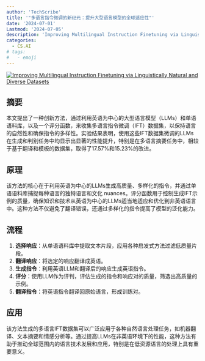 ```yaml
---
author: 'TechScribe'
title: '"多语言指令微调的新纪元：提升大型语言模型的全球适应性"'
date: '2024-07-01'
Lastmod: '2024-07-05'
description: 'Improving Multilingual Instruction Finetuning via Linguistically Natural and Diverse Datasets'
categories:
  - CS.AI
# tags:
#   - emoji
---
```


[![Improving Multilingual Instruction Finetuning via Linguistically Natural and Diverse Datasets](https://arxiv-research-1301205113.cos.ap-guangzhou.myqcloud.com/images/2407.01853v1.pdf_0.jpg)](https://arxiv.org/abs/2407.01853v1)

## 摘要

本文提出了一种创新方法，通过利用英语为中心的大型语言模型（LLMs）和单语语料库，以及一个评分函数，来收集多语言指令微调（IFT）数据集，以保持语言的自然性和确保指令的多样性。实验结果表明，使用这些IFT数据集微调的LLMs在生成和判别任务中均显示出显著的性能提升，特别是在多语言摘要任务中，相较于基于翻译和模板的数据集，取得了17.57%和15.23%的改进。<!--more-->

## 原理

该方法的核心在于利用英语为中心的LLMs生成高质量、多样化的指令，并通过单语语料库捕捉每种语言的独特语言和文化 nuances。评分函数用于控制生成IFT示例的质量，确保知识和技术从英语为中心的LLMs适当地适应和优化到非英语语言中。这种方法不仅避免了翻译错误，还通过多样化的指令提高了模型的泛化能力。

## 流程

1. **选择响应**：从单语语料库中提取文本片段，应用各种启发式方法过滤低质量片段。
2. **翻译响应**：将选定的响应翻译成英语。
3. **生成指令**：利用英语LLM和翻译后的响应生成英语指令。
4. **评分**：使用LLM作为评判，评估生成的指令和响应对的质量，筛选出高质量的示例。
5. **翻译指令**：将英语指令翻译回原始语言，形成训练对。

## 应用

该方法生成的多语言IFT数据集可以广泛应用于各种自然语言处理任务，如机器翻译、文本摘要和情感分析等。通过提高LLMs在非英语环境下的性能，这种方法有助于推动全球范围内的语言技术发展和应用，特别是在低资源语言的处理上具有重要意义。